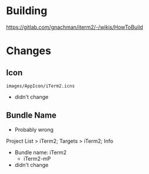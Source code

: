 # Building

https://gitlab.com/gnachman/iterm2/-/wikis/HowToBuild

# Changes

## Icon

`images/AppIcon/iTerm2.icns`

+ didn't change

## Bundle Name

+ Probably wrong

Project List > iTerm2; Targets > iTerm2; Info
+ Bundle name: iTerm2
    + iTerm2-mP
+ didn't change


